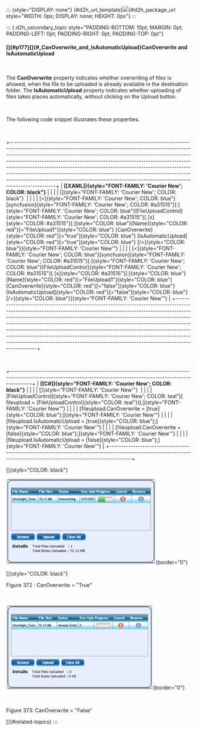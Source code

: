 ::: {style="DISPLAY: none"}
[](ms-xhelp:///?Id=d2h_url_template){#d2h_url_template}![](!package_url!){#d2h_package_url style="WIDTH: 0px; DISPLAY: none; HEIGHT: 0px"}
:::

::: {.d2h_secondary_topic style="PADDING-BOTTOM: 10pt; MARGIN: 0pt; PADDING-LEFT: 0pt; PADDING-RIGHT: 0pt; PADDING-TOP: 0pt"}
#### []{#p177}[]{#_CanOverwrite_and_IsAutomaticUpload}CanOverwrite and IsAutomaticUpload

 

The **CanOverwrite** property indicates whether overwriting of files is allowed, when the file to be uploaded is already available in the destination folder. The **IsAutomaticUpload** property indicates whether uploading of files takes places automatically, without clicking on the Upload button.

 

The following code snippet illustrates these properties.

 

+-------------------------------------------------------------------------------------------------------------------------------------------------------------------------------------------------------------------------------------------------------------------------------------------------------------------------------------------------------------------------------------------------------------------------------------------------------------------------------------------------------------------------------------------------------------------------------------+
| **[\[XAML\]]{style="FONT-FAMILY: 'Courier New'; COLOR: black"}**                                                                                                                                                                                                                                                                                                                                                                                                                                                                                                                    |
|                                                                                                                                                                                                                                                                                                                                                                                                                                                                                                                                                                                     |
| []{style="FONT-FAMILY: 'Courier New'; COLOR: black"}                                                                                                                                                                                                                                                                                                                                                                                                                                                                                                                                |
|                                                                                                                                                                                                                                                                                                                                                                                                                                                                                                                                                                                     |
| [\<]{style="FONT-FAMILY: 'Courier New'; COLOR: blue"}[syncfusion]{style="FONT-FAMILY: 'Courier New'; COLOR: #a31515"}[:]{style="FONT-FAMILY: 'Courier New'; COLOR: blue"}[FileUploadControl]{style="FONT-FAMILY: 'Courier New'; COLOR: #a31515"}[ [x]{style="COLOR: #a31515"}[:]{style="COLOR: blue"}[Name]{style="COLOR: red"}[=\"FileUpload1\"]{style="COLOR: blue"} [CanOverwrite]{style="COLOR: red"}[=\"true\"]{style="COLOR: blue"} [IsAutomaticUpload]{style="COLOR: red"}[=\"true\"]{style="COLOR: blue"} [/\>]{style="COLOR: blue"}]{style="FONT-FAMILY: 'Courier New'"}   |
|                                                                                                                                                                                                                                                                                                                                                                                                                                                                                                                                                                                     |
| [\<]{style="FONT-FAMILY: 'Courier New'; COLOR: blue"}[syncfusion]{style="FONT-FAMILY: 'Courier New'; COLOR: #a31515"}[:]{style="FONT-FAMILY: 'Courier New'; COLOR: blue"}[FileUploadControl]{style="FONT-FAMILY: 'Courier New'; COLOR: #a31515"}[ [x]{style="COLOR: #a31515"}[:]{style="COLOR: blue"}[Name]{style="COLOR: red"}[=\"FileUpload1\"]{style="COLOR: blue"} [CanOverwrite]{style="COLOR: red"}[=\"false\"]{style="COLOR: blue"} [IsAutomaticUpload]{style="COLOR: red"}[=\"false\"]{style="COLOR: blue"} [/\>]{style="COLOR: blue"}]{style="FONT-FAMILY: 'Courier New'"} |
+-------------------------------------------------------------------------------------------------------------------------------------------------------------------------------------------------------------------------------------------------------------------------------------------------------------------------------------------------------------------------------------------------------------------------------------------------------------------------------------------------------------------------------------------------------------------------------------+

 

+---------------------------------------------------------------------------------------------------------------------------------------------------------------------+
| **[\[C#\]]{style="FONT-FAMILY: 'Courier New'; COLOR: black"}**                                                                                                      |
|                                                                                                                                                                     |
| []{style="FONT-FAMILY: 'Courier New'"}                                                                                                                              |
|                                                                                                                                                                     |
| [FileUploadControl]{style="FONT-FAMILY: 'Courier New'; COLOR: teal"}[ fileupload = [FileUploadControl]{style="COLOR: teal"}();]{style="FONT-FAMILY: 'Courier New'"} |
|                                                                                                                                                                     |
| [fileupload.CanOverwrite = [true]{style="COLOR: blue"};]{style="FONT-FAMILY: 'Courier New'"}                                                                        |
|                                                                                                                                                                     |
| [fileupload.IsAutomaticUpload = [true]{style="COLOR: blue"};]{style="FONT-FAMILY: 'Courier New'"}                                                                   |
|                                                                                                                                                                     |
| [fileupload.CanOverwrite = [false]{style="COLOR: blue"};]{style="FONT-FAMILY: 'Courier New'"}                                                                       |
|                                                                                                                                                                     |
| [fileupload.IsAutomaticUpload = [false]{style="COLOR: blue"};]{style="FONT-FAMILY: 'Courier New'"}                                                                  |
+---------------------------------------------------------------------------------------------------------------------------------------------------------------------+

[]{style="COLOR: black"} 

![](../ImagesExt/image261_300.jpg){border="0"}

[]{style="COLOR: black"} 

Figure 372 : CanOverwrite = \"True\"

 

![](../ImagesExt/image261_302.jpg){border="0"}

 

Figure 373: CanOverwrite = \"False\"

[]{#related-topics}
:::
